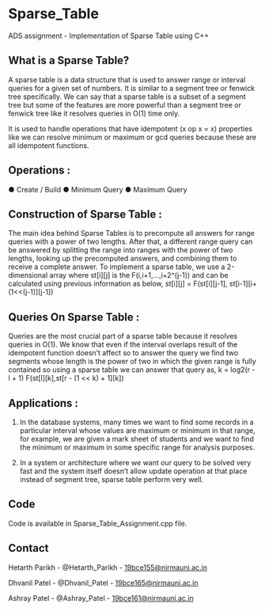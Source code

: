 # Sparse_Table
ADS assignment - Implementation of Sparse Table using C++

## What is a Sparse Table?

A sparse table is a data structure that is used to answer range or interval
queries for a given set of numbers.
It is similar to a segment tree or fenwick tree specifically. We can say that a
sparse table is a subset of a segment tree but some of the features are
more powerful than a segment tree or fenwick tree like it resolves queries
in O(1) time only.

It is used to handle operations that have idempotent (x op x = x) properties
like we can resolve minimum or maximum or gcd queries because these
are all idempotent functions.

## Operations :
● Create / Build
● Minimum Query
● Maximum Query

## Construction of Sparse Table :

The main idea behind Sparse Tables is to precompute all answers for
range queries with a power of two lengths. After that, a different range
query can be answered by splitting the range into ranges with the power of
two lengths, looking up the precomputed answers, and combining them to
receive a complete answer.
To implement a sparse table, we use a 2-dimensional array where st[i][j] is
the F(i,i+1,...,i+2^(j-1)) and can be calculated using previous information as
below,
st[i][j] = F(st[i][j-1], st[i-1][i+(1<<(j-1)][j-1])

## Queries On Sparse Table :

Queries are the most crucial part of a sparse table because it resolves
queries in O(1). We know that even if the interval overlaps result of the
idempotent function doesn’t affect so to answer the query we find two
segments whose length is the power of two in which the given range is fully
contained so using a sparse table we can answer that query as,
k = log2(r - l + 1)
F(st[l][k],st[r - (1 << k) + 1][k])
  
## Applications :
  
1. In the database systems, many times we want to find some records in a
particular interval whose values are maximum or minimum in that range,
for example, we are given a mark sheet of students and we want to find
the minimum or maximum in some specific range for analysis purposes.
  
2. In a system or architecture where we want our query to be solved very
fast and the system itself doesn’t allow update operation at that place
instead of segment tree, sparse table perform very well.

## Code
Code is available in Sparse_Table_Assignment.cpp file.

## Contact
Hetarth Parikh - @Hetarth_Parikh - 19bce155@nirmauni.ac.in

Dhvanil Patel - @Dhvanil_Patel - 19bce165@nirmauni.ac.in

Ashray Patel - @Ashray_Patel - 19bce161@nirmauni.ac.in
